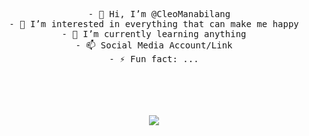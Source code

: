 <div align="center">
<pre>
  - 👋 Hi, I’m @CleoManabilang
- 👀 I’m interested in everything that can make me happy
- 🌱 I’m currently learning anything
- 📫 Social Media Account/Link
- ⚡ Fun fact: ...
</pre>
<!---
CleoManabilang/CleoManabilang is a ✨ special ✨ repository because its README.md (this file) appears on your GitHub profile.
You can click the Preview link to take a look at your changes.
--->
<br><br>
<br><br>
<img src="https://i.pinimg.com/originals/c6/48/ba/c648ba805ee5eb70f36b728942627d26.gif"  width: 120px;>

<br><br><br>
<br><br><br>
</div>
